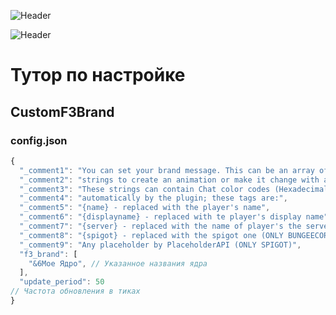 ![Header](https://github.com/5eafear/celestial_server/blob/main/img/Group%201.png)

![Header](https://github.com/5eafear/celestial_server/blob/main/img/Group%202.png)
# Тутор по настройке
## CustomF3Brand
### config.json
```js
{
  "_comment1": "You can set your brand message. This can be an array of made of a single string to make it static or can be a list of",
  "_comment2": "strings to create an animation or make it change with a specified period.",
  "_comment3": "These strings can contain Chat color codes (Hexadecimal values are not supported) and can contain tags that will be replaced",
  "_comment4": "automatically by the plugin; these tags are:",
  "_comment5": "{name} - replaced with the player's name",
  "_comment6": "{displayname} - replaced with te player's display name",
  "_comment7": "{server} - replaced with the name of player's the server (ONLY BUNGEECORD)",
  "_comment8": "{spigot} - replaced with the spigot one (ONLY BUNGEECORD)",
  "_comment9": "Any placeholder by PlaceholderAPI (ONLY SPIGOT)",
  "f3_brand": [
    "&6Мое Ядро", // Указанное названия ядра
  ],
  "update_period": 50
// Частота обновления в тиках
}

